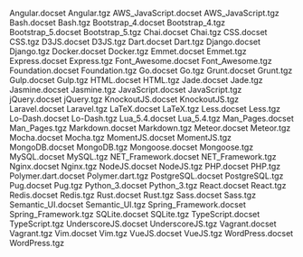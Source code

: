 Angular.docset
Angular.tgz
AWS_JavaScript.docset
AWS_JavaScript.tgz
Bash.docset
Bash.tgz
Bootstrap_4.docset
Bootstrap_4.tgz
Bootstrap_5.docset
Bootstrap_5.tgz
Chai.docset
Chai.tgz
CSS.docset
CSS.tgz
D3JS.docset
D3JS.tgz
Dart.docset
Dart.tgz
Django.docset
Django.tgz
Docker.docset
Docker.tgz
Emmet.docset
Emmet.tgz
Express.docset
Express.tgz
Font_Awesome.docset
Font_Awesome.tgz
Foundation.docset
Foundation.tgz
Go.docset
Go.tgz
Grunt.docset
Grunt.tgz
Gulp.docset
Gulp.tgz
HTML.docset
HTML.tgz
Jade.docset
Jade.tgz
Jasmine.docset
Jasmine.tgz
JavaScript.docset
JavaScript.tgz
jQuery.docset
jQuery.tgz
KnockoutJS.docset
KnockoutJS.tgz
Laravel.docset
Laravel.tgz
LaTeX.docset
LaTeX.tgz
Less.docset
Less.tgz
Lo-Dash.docset
Lo-Dash.tgz
Lua_5.4.docset
Lua_5.4.tgz
Man_Pages.docset
Man_Pages.tgz
Markdown.docset
Markdown.tgz
Meteor.docset
Meteor.tgz
Mocha.docset
Mocha.tgz
MomentJS.docset
MomentJS.tgz
MongoDB.docset
MongoDB.tgz
Mongoose.docset
Mongoose.tgz
MySQL.docset
MySQL.tgz
NET_Framework.docset
NET_Framework.tgz
Nginx.docset
Nginx.tgz
NodeJS.docset
NodeJS.tgz
PHP.docset
PHP.tgz
Polymer.dart.docset
Polymer.dart.tgz
PostgreSQL.docset
PostgreSQL.tgz
Pug.docset
Pug.tgz
Python_3.docset
Python_3.tgz
React.docset
React.tgz
Redis.docset
Redis.tgz
Rust.docset
Rust.tgz
Sass.docset
Sass.tgz
Semantic_UI.docset
Semantic_UI.tgz
Spring_Framework.docset
Spring_Framework.tgz
SQLite.docset
SQLite.tgz
TypeScript.docset
TypeScript.tgz
UnderscoreJS.docset
UnderscoreJS.tgz
Vagrant.docset
Vagrant.tgz
Vim.docset
Vim.tgz
VueJS.docset
VueJS.tgz
WordPress.docset
WordPress.tgz
